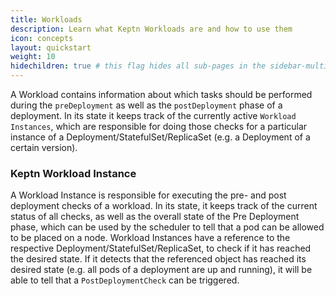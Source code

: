 ```yaml
---
title: Workloads
description: Learn what Keptn Workloads are and how to use them
icon: concepts
layout: quickstart
weight: 10
hidechildren: true # this flag hides all sub-pages in the sidebar-multicard.html
---
```


A Workload contains information about which tasks should be performed during the `preDeployment` as well as
the `postDeployment`
phase of a deployment. In its state it keeps track of the currently active `Workload Instances`, which are responsible
for doing those checks for
a particular instance of a Deployment/StatefulSet/ReplicaSet (e.g. a Deployment of a certain version).

### Keptn Workload Instance

A Workload Instance is responsible for executing the pre- and post deployment checks of a workload. In its state, it
keeps track of the current status of all checks, as well as the overall state of
the Pre Deployment phase, which can be used by the scheduler to tell that a pod can be allowed to be placed on a node.
Workload Instances have a reference to the respective Deployment/StatefulSet/ReplicaSet, to check if it has reached the
desired state. If it detects that the referenced object has reached
its desired state (e.g. all pods of a deployment are up and running), it will be able to tell that
a `PostDeploymentCheck` can be triggered.
